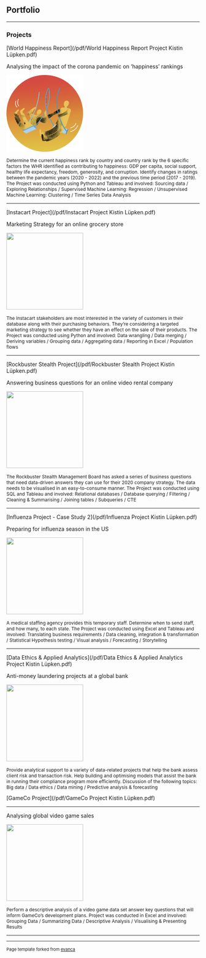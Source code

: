 ## Portfolio

---

### Projects

[World Happiness Report](/pdf/World Happiness Report Project Kistin Lüpken.pdf)

Analysing the impact of the corona pandemic on ‘happiness’ rankings

<img src="images/ftmlc-modified.png?raw=true" width="200" height="200"/>
<p style="font-size:12px">Determine the current happiness rank by country and country rank by the 6 specific factors the WHR identified as contributing to happiness:
GDP per capita, social support, healthy life expectancy, freedom, generosity, and corruption. Identify changes in ratings between the pandemic years (2020 - 2022) and the previous time period (2017 - 2019).
The Project was conducted using Python and Tableau and involved: Sourcing data / Exploring Relationships / Supervised Machine Learning: Regression / Unsupervised Machine Learning: Clustering / Time Series Data Analysis</p>

---
[Instacart Project](/pdf/Instacart Project Kistin Lüpken.pdf)

Marketing Strategy for an online grocery store

<img src="images/pexels-yusuf-habibi-14106347-modified.png?raw=true" width="200" height="200"/>
<p style="font-size:12px">The Instacart stakeholders are most interested in the variety of customers in their database along with their purchasing behaviors. They’re considering a targeted marketing strategy to see whether they have an effect on the sale of their products. The Project was conducted using Python and involved: Data wrangling / Data merging / Deriving variables / Grouping data / Aggregating data / Reporting in Excel / Population flows</p>

---
[Rockbuster Stealth Project](/pdf/Rockbuster Stealth Project Kistin Lüpken.pdf)

Answering business questions for an online video rental company

<img src="images/pexels-koolshooters-6977380-modified(1).png?raw=true" width="200" height="200"/>
<p style="font-size:12px">The Rockbuster Stealth Management Board has asked a series of business questions that need data-driven answers they can use for their 2020 company strategy. The data needs to be visualised in an easy-to-consume manner. The Project was conducted using SQL and Tableau and involved: Relational databases / Database querying / Filtering / Cleaning & Summarising / Joining tables / Subqueries / CTE</p>

---
[Influenza Project - Case Study 2](/pdf/Influenza Project Kistin Lüpken.pdf)

Preparing for influenza season in the US

<img src="images/pexels-cottonbro-studio-3952208-modified.png?raw=true" width="200" height="200"/>
<p style="font-size:12px">A medical staffing agency provides this temporary staff. Determine when to send staff, and how many, to each state. The Project was conducted using Excel and Tableau and involved: Translating business requirements / Data cleaning, integration & transformation / Statistical Hypothesis testing / Visual analysis / Forecasting / Storytelling</p>

---
[Data Ethics & Applied Analytics](/pdf/Data Ethics & Applied Analytics Project Kistin Lüpken.pdf)

Anti-money laundering projects at a global bank

<img src="images/pexels-karolina-grabowska-4386476-modified.png?raw=true" width="200" height="200"/>
<p style="font-size:12px">Provide analytical support to a variety of data-related projects that help the bank assess client risk and transaction risk. Help building and optimising models that assist the bank in running their compliance program more efficiently. Discussion of the following topics: Big data / Data ethics / Data mining / Predictive analysis & forecasting</p>
[GameCo Project](/pdf/GameCo Project Kistin Lüpken.pdf)

---
Analysing global video game sales

<img src="images/pexels-lucie-liz-3165335-modified(1).png?raw=true" width="200" height="200"/>
<p style="font-size:12px">Perform a descriptive analysis of a video game data set answer key questions that will inform GameCo’s development plans. Project was conducted in Excel and involved: Grouping Data / Summarizing Data / Descriptive Analysis / Visualising & Presenting Results </p>

---




---
<p style="font-size:11px">Page template forked from <a href="https://github.com/evanca/quick-portfolio">evanca</a></p>
<!-- Remove above link if you don't want to attibute -->
